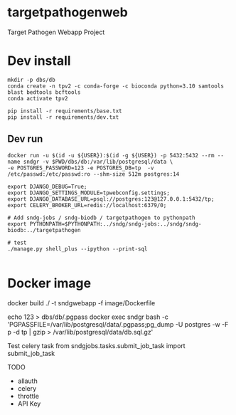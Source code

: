 # targetpathogenweb
Target Pathogen Webapp Project


# Dev install
```console
mkdir -p dbs/db
conda create -n tpv2 -c conda-forge -c bioconda python=3.10 samtools blast bedtools bcftools
conda activate tpv2

pip install -r requirements/base.txt
pip install -r requirements/dev.txt
```
## Dev run

```console
docker run -u $(id -u ${USER}):$(id -g ${USER}) -p 5432:5432 --rm --name sndgr -v $PWD/dbs/db:/var/lib/postgresql/data \
-e POSTGRES_PASSWORD=123 -e POSTGRES_DB=tp  -v /etc/passwd:/etc/passwd:ro --shm-size 512m postgres:14

export DJANGO_DEBUG=True;
export DJANGO_SETTINGS_MODULE=tpwebconfig.settings;
export DJANGO_DATABASE_URL=psql://postgres:123@127.0.0.1:5432/tp;
export CELERY_BROKER_URL=redis://localhost:6379/0;

# Add sndg-jobs / sndg-biodb / targetpathogen to pythonpath
export PYTHONPATH=$PYTHONPATH:../sndg/sndg-jobs:../sndg/sndg-biodb:../targetpathogen

# test 
./manage.py shell_plus --ipython --print-sql


```
# Docker image
docker build ./ -t sndgwebapp -f image/Dockerfile

echo 123 > dbs/db/.pgpass
docker exec sndgr bash -c 'PGPASSFILE=/var/lib/postgresql/data/.pgpass;pg_dump -U postgres -w -F p -d tp | gzip > /var/lib/postgresql/data/db.sql.gz'




Test celery task
from sndgjobs.tasks.submit_job_task import submit_job_task


TODO
- allauth
- celery
- throttle
- API Key